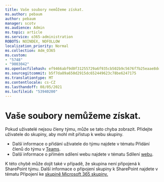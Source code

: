 ```yaml
---
title: Vaše soubory nemůžeme získat.
ms.author: pebaum
author: pebaum
manager: scotv
ms.audience: Admin
ms.topic: article
ms.service: o365-administration
ROBOTS: NOINDEX, NOFOLLOW
localization_priority: Normal
ms.collection: Adm_O365
ms.custom:
- "5748"
- "9003042"
ms.openlocfilehash: ef9466abf9d0f31255729a6f935cb502b9c5676f7b25eaae8dd299e0788ecd81
ms.sourcegitcommit: b5f7da89a650d2915dc652449623c78be6247175
ms.translationtype: MT
ms.contentlocale: cs-CZ
ms.lasthandoff: 08/05/2021
ms.locfileid: "53940200"
---
```

# <a name="we-cant-get-your-files"></a>Vaše soubory nemůžeme získat.

Pokud uživatelé nejsou členy týmu, může se tato chyba zobrazit. Přidejte uživatele do skupiny, aby mohl mít přístup k webu skupiny.

- Další informace o přidání uživatele do týmu najdete v tématu Přidání členů do týmu v [Teams](https://support.office.com/article/add-people-to-a-team-aff2249d-b456-4bc3-81e7-52327b6b38e9).
- Další informace o přímém sdílení webu najdete v tématu Sdílení [webu](https://support.office.com/article/Share-a-site-958771A8-D041-4EB8-B51C-AFEA2EAE3658).

K této chybě může dojít také v případě, že skupina není připojená k SharePoint týmu. Další informace o připojení skupiny k SharePoint najdete v tématu Připojení ke [skupině Microsoft 365 skupiny.](https://docs.microsoft.com/sharepoint/dev/transform/modernize-connect-to-office365-group)